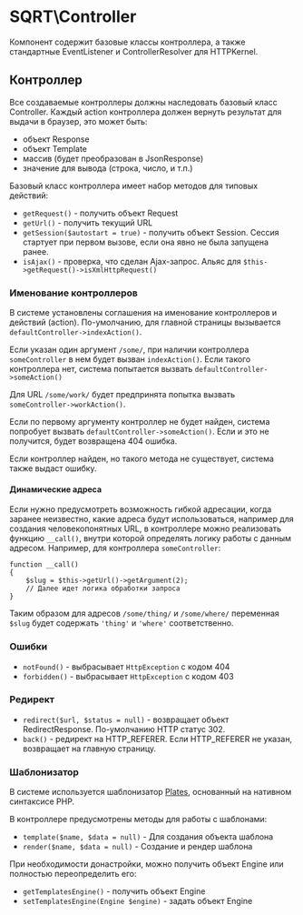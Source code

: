 # SQRT\Controller

Компонент содержит базовые классы контроллера, а также стандартные EventListener и ControllerResolver для HTTPKernel.

## Контроллер

Все создаваемые контроллеры должны наследовать базовый класс Controller. Каждый action контроллера должен вернуть 
результат для выдачи в браузер, это может быть:

* объект Response
* объект Template
* массив (будет преобразован в JsonResponse)
* значение для вывода (строка, число, и т.п.)

Базовый класс контроллера имеет набор методов для типовых действий:

* `getRequest()` - получить объект Request 
* `getUrl()` - получить текущий URL
* `getSession($autostart = true)` - получить объект Session. Сессия стартует при первом вызове, если она явно не была 
запущена ранее.
* `isAjax()` - проверка, что сделан Ajax-запрос. Альяс для `$this->getRequest()->isXmlHttpRequest()`

### Именование контроллеров

В системе установлены соглашения на именование контроллеров и действий (action). По-умолчанию, для главной страницы 
вызывается `defaultController->indexAction()`.

Если указан один аргумент `/some/`, при наличии контроллера `someController` в нем будет вызван `indexAction()`. 
Если такого контроллера нет, система попытается вызвать `defaultController->someAction()`

Для URL `/some/work/` будет предпринята попытка вызвать `someController->workAction()`.

Если по первому аргументу контроллер не будет найден, система попробует вызвать `defaultController->someAction()`. 
Если и это не получится, будет возвращена 404 ошибка.

Если контроллер найден, но такого метода не существует, система также выдаст ошибку. 

#### Динамические адреса

Если нужно предусмотреть возможность гибкой адресации, когда заранее неизвестно, какие адреса будут использоваться,
например для создания человекопонятных URL, в контроллере можно реализовать функцию `__call()`, внутри которой 
определять логику работы с данным адресом. Например, для контроллера `someController`:
 
    function __call()
    {
        $slug = $this->getUrl()->getArgument(2);
        // Далее идет логика обработки запроса 
    }
    
Таким образом для адресов `/some/thing/` и `/some/where/` переменная `$slug` будет содержать `'thing'` и `'where'` соответственно.

### Ошибки

* `notFound()` - выбрасывает `HttpException` с кодом 404
* `forbidden()` - выбрасывает `HttpException` c кодом 403
     
### Редирект

* `redirect($url, $status = null)` - возвращает объект RedirectResponse. По-умолчанию HTTP статус 302.
* `back()` - редирект на HTTP_REFERER. Если HTTP_REFERER не указан, возвращает на главную страницу. 

### Шаблонизатор

В системе используется шаблонизатор [Plates](http://platesphp.com), основанный на нативном синтаксисе PHP.

В контроллере предусмотрены методы для работы с шаблонами:

* `template($name, $data = null)` - Для создания объекта шаблона 
* `render($name, $data = null)` - Создание и рендер шаблона

При необходимости донастройки, можно получить объект Engine или полностью переопределить его:

* `getTemplatesEngine()` - получить объект Engine
* `setTemplatesEngine(Engine $engine)` - задать объект Engine